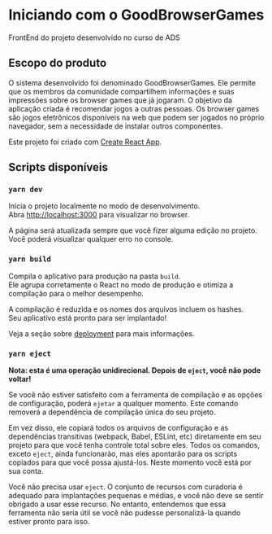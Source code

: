 # Iniciando com o GoodBrowserGames

FrontEnd do projeto desenvolvido no curso de ADS

## Escopo do produto

O sistema desenvolvido foi denominado GoodBrowserGames. Ele permite que os membros da comunidade compartilhem informações e suas impressões sobre os browser games que já jogaram. O objetivo da aplicação criada é recomendar jogos a outras pessoas. Os browser games são jogos eletrônicos disponíveis na web que podem ser jogados no próprio navegador, sem a necessidade de instalar outros componentes.

Este projeto foi criado com [Create React App](https://github.com/facebook/create-react-app).

## Scripts disponíveis

### `yarn dev`

Inicia o projeto localmente no modo de desenvolvimento.\
Abra [http://localhost:3000](http://localhost:3000) para visualizar no browser.

A página será atualizada sempre que você fizer alguma edição no projeto.\
Você poderá visualizar qualquer erro no console.

### `yarn build`

Compila o aplicativo para produção na pasta `build`.\
Ele agrupa corretamente o React no modo de produção e otimiza a compilação para o melhor desempenho.

A compilação é reduzida e os nomes dos arquivos incluem os hashes.\
Seu aplicativo está pronto para ser implantado!

Veja a seção sobre [deployment](https://facebook.github.io/create-react-app/docs/deployment) para mais informações.

### `yarn eject`

**Nota: esta é uma operação unidirecional. Depois de `eject`, você não pode voltar!**

Se você não estiver satisfeito com a ferramenta de compilação e as opções de configuração, poderá `ejetar` a qualquer momento. Este comando removerá a dependência de compilação única do seu projeto.

Em vez disso, ele copiará todos os arquivos de configuração e as dependências transitivas (webpack, Babel, ESLint, etc) diretamente em seu projeto para que você tenha controle total sobre eles. Todos os comandos, exceto `eject`, ainda funcionarão, mas eles apontarão para os scripts copiados para que você possa ajustá-los. Neste momento você está por sua conta.

Você não precisa usar `eject`. O conjunto de recursos com curadoria é adequado para implantações pequenas e médias, e você não deve se sentir obrigado a usar esse recurso. No entanto, entendemos que essa ferramenta não seria útil se você não pudesse personalizá-la quando estiver pronto para isso.

